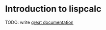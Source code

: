 # Introduction to lispcalc

TODO: write [great documentation](http://jacobian.org/writing/what-to-write/)
